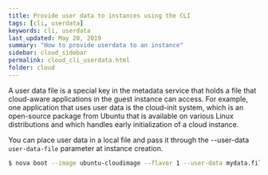 ```yaml
---
title: Provide user data to instances using the CLI
tags: [cli, userdata]
keywords: cli, userdata
last_updated: May 20, 2019
summary: "How to provide userdata to an instance"
sidebar: cloud_sidebar
permalink: cloud_cli_userdata.html
folder: cloud
---
```


A user data file is a special key in the metadata service that holds a file that cloud-aware applications in the guest instance can access. For example, one application that uses user data is the cloud-init system, which is an open-source package from Ubuntu that is available on various Linux distributions and which handles early initialization of a cloud instance.

You can place user data in a local file and pass it through the --user-data ```user-data-file``` parameter at instance creation.

```sh
$ nova boot --image ubuntu-cloudimage --flavor 1 --user-data mydata.file
```
